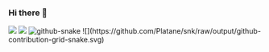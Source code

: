### Hi there 👋

<!--
**WillGarciaM/WillGarciaM** is a ✨ _special_ ✨ repository because its `README.md` (this file) appears on your GitHub profile.

Here are some ideas to get you started:

🔭 I’m currently working on NTT DATA
🌱 I’m currently learning Node
-->
<img src="https://github-readme-stats.vercel.app/api?username=WillGarciaM&show_icons=true&theme=cobalt" height="180em">

<img src="https://github-readme-stats.vercel.app/api/top-langs?username=WillGarciaM&show_icons=true&locale=en&layout=compact&theme=cobalt" height="180em">

<picture>
  <source media="(prefers-color-scheme: dark)" srcset="github-snake-dark.svg" />
  <source media="(prefers-color-scheme: light)" srcset="github-snake.svg" />
  <img alt="github-snake" src="github-snake.svg" />
  ![](https://github.com/Platane/snk/raw/output/github-contribution-grid-snake.svg)

</picture>
